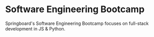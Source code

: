# Software Engineering Bootcamp
Springboard's Software Engineering Bootcamp focuses on full-stack development in JS & Python.

